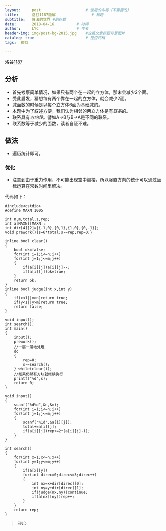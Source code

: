 ```yaml
---
layout:     post   				    # 使用的布局（不需要改）
title:      洛谷1187题解 				# 标题 
subtitle:   算法的世界 #副标题
date:       2018-04-16			# 时间
author:     LYC					# 作者
header-img: img/post-bg-2015.jpg 	#这篇文章标题背景图片
catalog: true 						# 是否归档
tags:  模拟

---
```


[洛谷1187](https://www.luogu.org/problemnew/show/P1187)

## 分析
- 首先考察简单情况，如果只有两个在一起的立方体，那末会减少2个面。
- 受此启发，猜想每有两个靠在一起的立方体，就会减少2面。
- 减面数的时候是以每个立方体6面为基础减的。
- 本题中为了叙述方便，我们认为相邻的两立方体是有*联系*的。
- 联系具有*方向性*。譬如A->B与B->A是不同的联系。
- 联系数等于减少的面数，读者自证不难。

## 做法
- 遍历统计即可。

### 优化
- 注意到由于重力作用，不可能出现空中阁楼，所以竖直方向的统计可以通过坐标运算在常数时间里解决。

代码如下：

``` 
#include<cstdio>
#define MAXN 1005

int n,m,total,s,rep;
int a[MAXN][MAXN];
int dir[4][2]={{-1,0},{0,1},{1,0},{0,-1}};
void prework(){s=6*total;s-=rep;rep=0;}

inline bool clear()
{
    bool ok=false;
    for(int i=1;i<=n;i++)
    for(int j=1;j<=m;j++)
    {
        if(a[i][j])a[i][j]--;
        if(a[i][j])ok=true;
    }
    return ok;
}
inline bool judge(int x,int y)
{
    if(x<1||x>n)return true;
    if(y<1||y>m)return true;
    return false;
}

void input();
int search();
int main()
{
    input();
    prework();
    //一层一层地处理 
    do
    {
        rep=0;
        s-=search();
    } while(clear());
    //如果仍然有方块就继续执行 
    printf("%d",s);
    return 0;
}

void input()
{
    scanf("%d%d",&n,&m);
    for(int i=1;i<=n;i++)
    for(int j=1;j<=m;j++)
    {
        scanf("%1d",&a[i][j]);
        total+=a[i][j];
        if(a[i][j])rep+=2*(a[i][j]-1);
    }
}

int search()
{
    for(int x=1;x<=n;x++)
    for(int y=1;y<=m;y++)
    {
        if(a[x][y])
        for(int direc=0;direc<=3;direc++)
        {
            int nx=x+dir[direc][0];
            int ny=y+dir[direc][1];
            if(judge(nx,ny))continue;
            if(a[nx][ny])rep++;
        }
    }
    return rep;
}
```
> END
